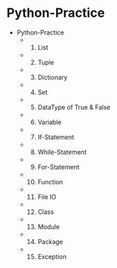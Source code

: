 # Python-Practice

- Python-Practice
  - 01. List
  - 02. Tuple
  - 03. Dictionary
  - 04. Set
  - 05. DataType of True & False
  - 06. Variable
  - 07. If-Statement
  - 08. While-Statement
  - 09. For-Statement
  - 10. Function
  - 11. File IO
  - 12. Class
  - 13. Module
  - 14. Package
  - 15. Exception


